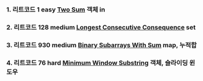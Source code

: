 ### 1. 리트코드 1 easy [Two Sum](https://leetcode.com/problems/two-sum/description/) 객체 in

### 2. 리트코드 128 medium [Longest Consecutive Consequence](https://leetcode.com/problems/longest-consecutive-sequence/description/) set

### 3. 리트코드 930 medium [Binary Subarrays With Sum](https://leetcode.com/problems/binary-subarrays-with-sum/description/) map, 누적합

### 4. 리트코드 76 hard [Minimum Window Substring](https://leetcode.com/problems/minimum-window-substring/description/) 객체, 슬라이딩 윈도우
